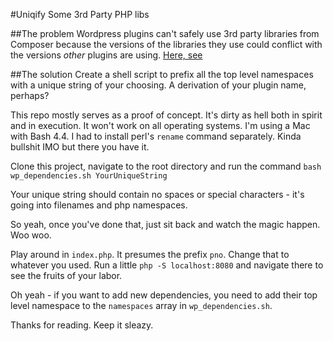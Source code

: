 #Uniqify Some 3rd Party PHP libs

##The problem
Wordpress plugins can't safely use 3rd party libraries from Composer because the versions of the libraries they use could conflict with the versions _other_ plugins are using. [Here, see](http://wordpress.stackexchange.com/a/175394)
 
##The solution
Create a shell script to prefix all the top level namespaces with a unique string of your choosing. A derivation of your plugin name, perhaps?

This repo mostly serves as a proof of concept. It's dirty as hell both in spirit and in execution. It won't work on all operating systems. I'm using a Mac with Bash 4.4. I had to install perl's `rename` command separately. Kinda bullshit IMO but there you have it.

Clone this project, navigate to the root directory and run the command `bash wp_dependencies.sh YourUniqueString`

Your unique string should contain no spaces or special characters - it's going into filenames and php namespaces.

So yeah, once you've done that, just sit back and watch the magic happen. Woo woo.

Play around in `index.php`. It presumes the prefix `pno`. Change that to whatever you used. Run a little `php -S localhost:8080` and navigate there to see the fruits of your labor.

Oh yeah - if you want to add new dependencies, you need to add their top level namespace to the `namespaces` array in `wp_dependencies.sh`. 

Thanks for reading. Keep it sleazy.